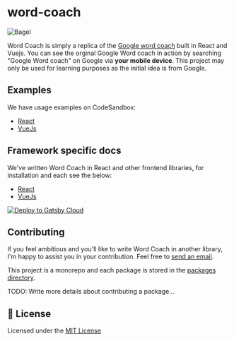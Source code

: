 # word-coach
![Bagel](https://github.com/yagiz/Bagel/blob/master/assets/header.png?raw=true)

Word Coach is simply a replica of the [Google word coach](https://www.seoexpertindelhi.in/google-word-coach/) built in React and Vuejs. You can see the orginal Google Word coach in action by searching "Google Word coach" on Google via **your mobile device**. This project may only be used for learning purposes as the initial idea is from Google.

## Examples
We have usage examples on CodeSandbox:
+ [React](https://codesandbox.com/iiheu3hg7e83)
+ [VueJs](https://codesandbox.com/iiheu3hg7e8ri3ieh3)

## Framework specific docs
We've written Word Coach in React and other frontend libraries, for installation and each see the below:

- [React](https://github.com/marvinjude/word-coach/packages/word-coach-react)
- [VueJs](https://github.com/marvinjude/word-coach/packages/word-coach-vue)

[![Deploy to Gatsby Cloud](https://www.gatsbyjs.com/deploynow.svg)](https://www.gatsbyjs.com/dashboard/deploynow?url=https://github.com/gatsbyjs/gatsby-starter-blog)

## Contributing

If you feel ambitious and you'll like to write Word Coach in another library, I'm happy to assist you in your contribution. Feel free to [send an email](mailto::marvinjudehk@gmail.com).

This project is a monorepo and each package is stored in the [packages directory](https://github.com/marvinjude/word-coach/packages/).

TODO: Write more details about contributing a package...


## 📝 License

Licensed under the [MIT License](https://github.com/marvinjude/word-coach/license.md)
